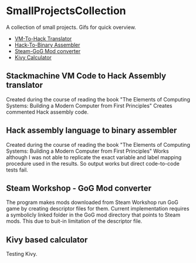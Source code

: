 # SmallProjectsCollection
A collection of small projects. Gifs for quick overview.


* [VM-To-Hack Translator](https://github.com/zcribe/SmallProjectsCollection/tree/master/VMTranslator)
* [Hack-To-Binary Assembler](https://github.com/zcribe/SmallProjectsCollection/tree/master/HackAssembler)
* [Steam-GoG Mod converter](https://github.com/zcribe/SmallProjectsCollection/tree/master/ModConverter)
* [Kivy Calculator](https://github.com/zcribe/SmallProjectsCollection/tree/master/Kalkulaator)


## Stackmachine VM Code to Hack Assembly translator
Created during the course of reading the book "The Elements of Computing Systems: Building a Modern Computer from First Principles"
Creates commented Hack assembly code.

## Hack assembly language to binary assembler
Created during the course of reading the book "The Elements of Computing Systems: Building a Modern Computer from First Principles"
Works although I was not able to replicate the exact variable and label mapping procedure used in the results. So output works but
direct code-to-code tests fail.

## Steam Workshop - GoG Mod converter
The program makes mods downloaded from Steam Workshop run GoG game by creating descriptor files for them. Current implementation requires a symbolicly linked folder in the GoG mod directory that points to Steam mods. This due to buit-in limitation of the descriptor file.

## Kivy based calculator
Testing Kivy. 
